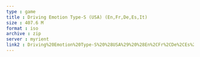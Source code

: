 ```yaml
---
type : game
title : Driving Emotion Type-S (USA) (En,Fr,De,Es,It)
size : 407.6 M
format : iso
archive : zip
server : myrient
link2 : Driving%20Emotion%20Type-S%20%28USA%29%20%28En%2CFr%2CDe%2CEs%2CIt%29
---
```

